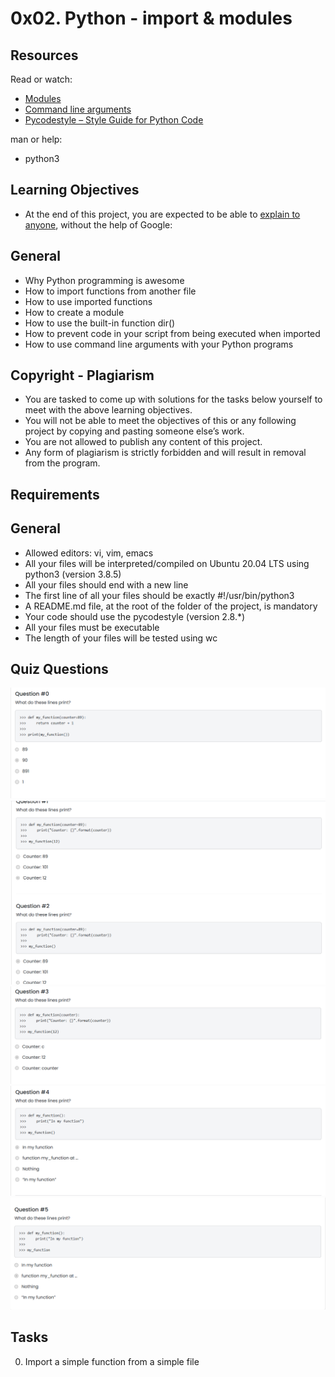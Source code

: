 # 0x02. Python - import & modules

## Resources

Read or watch:

+ [Modules](https://docs.python.org/3/tutorial/modules.html)
+ [Command line arguments](https://docs.python.org/3/tutorial/stdlib.html#command-line-arguments)
+ [Pycodestyle – Style Guide for Python Code](https://pypi.org/project/pycodestyle)

man or help:

+ python3

## Learning Objectives

+ At the end of this project, you are expected to be able to [explain to anyone](https://fs.blog/feynman-learning-technique), without the help of Google:

## General

+ Why Python programming is awesome
+ How to import functions from another file
+ How to use imported functions
+ How to create a module
+ How to use the built-in function dir()
+ How to prevent code in your script from being executed when imported
+ How to use command line arguments with your Python programs

## Copyright - Plagiarism
+ You are tasked to come up with solutions for the tasks below yourself to meet with the above learning objectives.
+ You will not be able to meet the objectives of this or any following project by copying and pasting someone else’s work.
+ You are not allowed to publish any content of this project.
+ Any form of plagiarism is strictly forbidden and will result in removal from the program.

## Requirements

## General

+ Allowed editors: vi, vim, emacs
+ All your files will be interpreted/compiled on Ubuntu 20.04 LTS using python3 (version 3.8.5)
+ All your files should end with a new line
+ The first line of all your files should be exactly #!/usr/bin/python3
+ A README.md file, at the root of the folder of the project, is mandatory
+ Your code should use the pycodestyle (version 2.8.*)
+ All your files must be executable
+ The length of your files will be tested using wc

## Quiz Questions

![task0](https://github.com/leone-nyaga/alx-higher_level_programming/blob/main/0x02-python-import_modules/images/module0.png)
![task1](https://github.com/leone-nyaga/alx-higher_level_programming/blob/main/0x02-python-import_modules/images/module1-2.png)
![task2](https://github.com/leone-nyaga/alx-higher_level_programming/blob/main/0x02-python-import_modules/images/module3.png)
![task3](https://github.com/leone-nyaga/alx-higher_level_programming/blob/main/0x02-python-import_modules/images/module4.png)
![task4](https://github.com/leone-nyaga/alx-higher_level_programming/blob/main/0x02-python-import_modules/images/module5.png)

## Tasks

0. Import a simple function from a simple file
